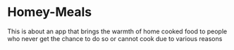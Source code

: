 # Homey-Meals
This is about an app that brings the warmth of home cooked food to people who never get the chance to do so or cannot cook due to various reasons
